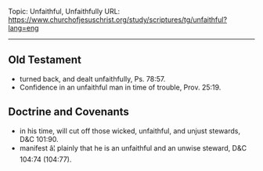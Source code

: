 Topic: Unfaithful, Unfaithfully
URL: https://www.churchofjesuschrist.org/study/scriptures/tg/unfaithful?lang=eng

---

## Old Testament

- turned back, and dealt unfaithfully, Ps. 78:57.
- Confidence in an unfaithful man in time of trouble, Prov. 25:19.

## Doctrine and Covenants

- in his time, will cut off those wicked, unfaithful, and unjust stewards, D&C 101:90.
- manifest â¦ plainly that he is an unfaithful and an unwise steward, D&C 104:74 (104:77).

